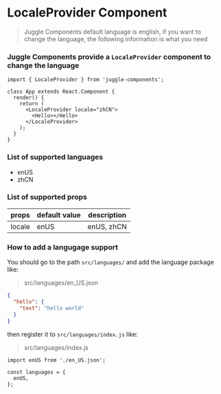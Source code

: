# LocaleProvider Component

> Juggle Components default language is english,
> if you want to change the language,
> the following information is what you need

### Juggle Components provide a `LocaleProvider` component to change the language

```JSX
import { LocaleProvider } from 'juggle-components';

class App extends React.Component {
  render() {
    return (
      <LocaleProvider locale="zhCN">
        <Hello></Hello>
      </LocaleProvider>
    );
  }
}
```

### List of supported languages

* enUS
* zhCN

### List of supported props

| props      | default value      | description                        |
| ---------- | ------------------ | ---------------------------------- |
| locale     | enUS               | enUS, zhCN                         |

### How to add a langugage support

You should go to the path `src/languages/` and add the language package like:

> src/languages/en_US.json

```JSON
{
  "hello": {
    "text": "hello world"
  }
}
```
then register it to `src/languages/index.js` like:

> src/languages/index.js

```JSX
import enUS from './en_US.json';

const languages = {
  enUS,
};

```
